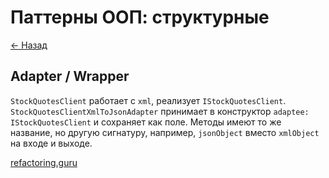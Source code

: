 # Паттерны ООП: структурные

[<- Назад](./pr-oop-patterns.md)

## Adapter / Wrapper

`StockQuotesClient` работает с `xml`, реализует `IStockQuotesClient`.
`StockQuotesClientXmlToJsonAdapter` принимает в конструктор `adaptee: IStockQuotesClient` и сохраняет как поле. Методы имеют то же название, но другую сигнатуру, например, `jsonObject` вместо `xmlObject` на входе и выходе.

[refactoring.guru](https://refactoring.guru/ru/design-patterns/adapter)